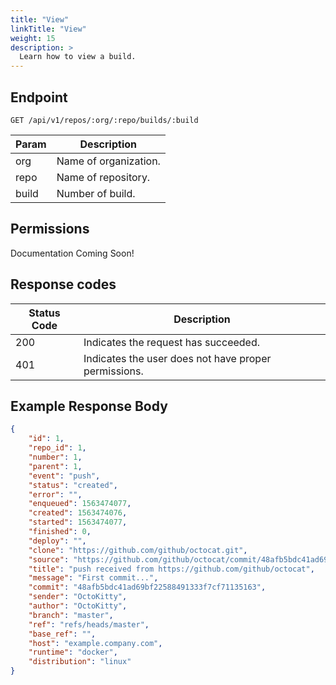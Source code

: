 ```yaml
---
title: "View"
linkTitle: "View"
weight: 15
description: >
  Learn how to view a build.
---
```


## Endpoint

```
GET /api/v1/repos/:org/:repo/builds/:build
```

| Param | Description |
|---|---|
| org | Name of organization. |
| repo | Name of repository. |
| build | Number of build. |

## Permissions

Documentation Coming Soon!

## Response codes

| Status Code | Description |
|---|---|
| 200 | Indicates the request has succeeded. |
| 401 | Indicates the user does not have proper permissions. |

## Example Response Body

```json
{
	"id": 1,
	"repo_id": 1,
	"number": 1,
	"parent": 1,
	"event": "push",
	"status": "created",
	"error": "",
	"enqueued": 1563474077,
	"created": 1563474076,
	"started": 1563474077,
	"finished": 0,
	"deploy": "",
	"clone": "https://github.com/github/octocat.git",
	"source": "https://github.com/github/octocat/commit/48afb5bdc41ad69bf22588491333f7cf71135163",
	"title": "push received from https://github.com/github/octocat",
	"message": "First commit...",
	"commit": "48afb5bdc41ad69bf22588491333f7cf71135163",
	"sender": "OctoKitty",
	"author": "OctoKitty",
	"branch": "master",
	"ref": "refs/heads/master",
	"base_ref": "",
	"host": "example.company.com",
	"runtime": "docker",
	"distribution": "linux"
}
```
